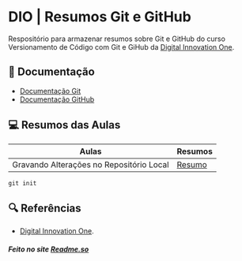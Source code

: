 
# DIO | Resumos Git e GitHub

Respositório para armazenar resumos sobre Git e GitHub do curso Versionamento de Código com Git e GiHub da [Digital Innovation One](https://www.dio.me/).

## 📃 Documentação
- [Documentação Git](https:///git-scm.com/doc)
- [Documentação GitHub](https://docs.github.com/)

## 💻 Resumos das Aulas
| Aulas | Resumos |
|-------|----------|
| Gravando Alterações no Repositório Local | [Resumo]() |

```
git init
```

## 🔍 Referências
- [Digital Innovation One]().



##### Feito no site [Readme.so](https://readme.so/pt/editor)
